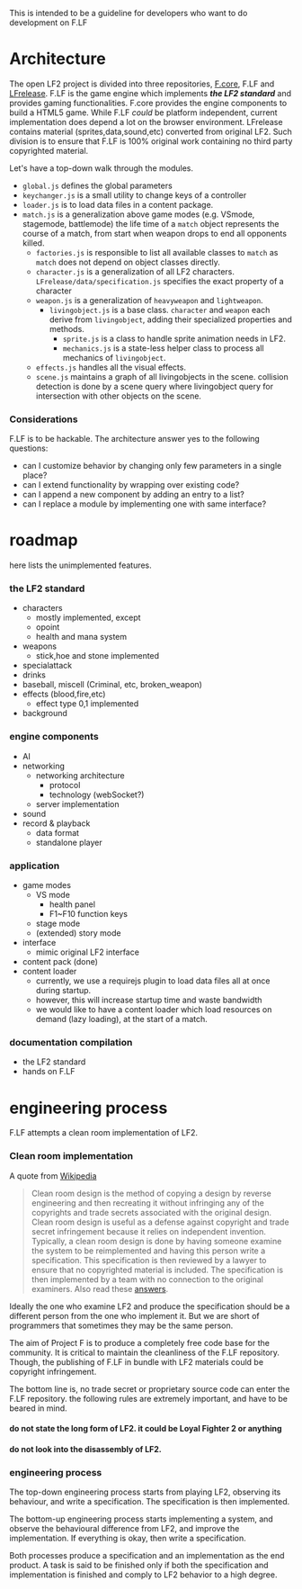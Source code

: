 This is intended to be a guideline for developers who want to do development on F.LF

# Architecture

The open LF2 project is divided into three repositories, [F.core](https://github.com/tyt2y3/F.core), F.LF and [LFrelease](https://github.com/tyt2y3/LFrelease). F.LF is the game engine which implements ___the LF2 standard___ and provides gaming functionalities. F.core provides the engine components to build a HTML5 game. While F.LF _could_ be platform independent, current implementation does depend a lot on the browser environment. LFrelease contains material (sprites,data,sound,etc) converted from original LF2. Such division is to ensure that F.LF is 100% original work containing no third party copyrighted material.

Let's have a top-down walk through the modules.
- `global.js` defines the global parameters
- `keychanger.js` is a small utility to change keys of a controller
- `loader.js` is to load data files in a content package.
- `match.js` is a generalization above game modes (e.g. VSmode, stagemode, battlemode)
	the life time of a `match` object represents the course of a match, from start when weapon drops to end all opponents killed.
	- `factories.js` is responsible to list all available classes to `match` as `match` does not depend on object classes directly.
	- `character.js` is a generalization of all LF2 characters. `LFrelease/data/specification.js` specifies the exact property of a character
	- `weapon.js` is a generalization of `heavyweapon` and `lightweapon`.
		- `livingobject.js` is a base class. `character` and `weapon` each derive from `livingobject`, adding their specialized properties and methods.
			- `sprite.js` is a class to handle sprite animation needs in LF2.
			- `mechanics.js` is a state-less helper class to process all mechanics of `livingobject`.
	- `effects.js` handles all the visual effects.
	- `scene.js` maintains a graph of all livingobjects in the scene. collision detection is done by a scene query where livingobject query for intersection with other objects on the scene.

### Considerations
F.LF is to be hackable. The architecture answer yes to the following questions:
- can I customize behavior by changing only few parameters in a single place?
- can I extend functionality by wrapping over existing code?
- can I append a new component by adding an entry to a list?
- can I replace a module by implementing one with same interface?

# roadmap

here lists the unimplemented features.

### the LF2 standard
- characters
	- mostly implemented, except
	- opoint
	- health and mana system
- weapons
	- stick,hoe and stone implemented
- specialattack
- drinks
- baseball, miscell (Criminal, etc, broken_weapon)
- effects (blood,fire,etc)
	- effect type 0,1 implemented
- background

### engine components
- AI
- networking
	- networking architecture
		- protocol
		- technology (webSocket?)
	- server implementation
- sound
- record & playback
	- data format
	- standalone player

### application
- game modes
	- VS mode
		- health panel
		- F1~F10 function keys
	- stage mode
	- (extended) story mode
- interface
	- mimic original LF2 interface
- content pack (done)
- content loader
	- currently, we use a requirejs plugin to load data files all at once during startup.
	- however, this will increase startup time and waste bandwidth
	- we would like to have a content loader which load resources on demand (lazy loading), at the start of a match.

### documentation compilation
- the LF2 standard
- hands on F.LF

# engineering process

F.LF attempts a clean room implementation of LF2.
### Clean room implementation

A quote from [Wikipedia](http://en.wikipedia.org/wiki/Clean_room_design)
> Clean room design is the method of copying a design by reverse engineering and then recreating it without infringing any of the copyrights and trade secrets associated with the original design. Clean room design is useful as a defense against copyright and trade secret infringement because it relies on independent invention.
> Typically, a clean room design is done by having someone examine the system to be reimplemented and having this person write a specification. This specification is then reviewed by a lawyer to ensure that no copyrighted material is included. The specification is then implemented by a team with no connection to the original examiners.
Also read these [answers](http://ask.slashdot.org/story/00/06/09/0136236/what-is-a-clean-room-implementation).

Ideally the one who examine LF2 and produce the specification should be a different person from the one who implement it. But we are short of programmers that sometimes they may be the same person.

The aim of Project F is to produce a completely free code base for the community. It is critical to maintain the cleanliness of the F.LF repository. Though, the publishing of F.LF in bundle with LF2 materials could be copyright infringement.

The bottom line is, no trade secret or proprietary source code can enter the F.LF repository. the following rules are extremely important, and have to be beared in mind.

#### do not state the long form of LF2. it could be Loyal Fighter 2 or anything
#### do not look into the disassembly of LF2.

### engineering process

The top-down engineering process starts from playing LF2, observing its behaviour, and write a specification. The specification is then implemented.

The bottom-up engineering process starts implementing a system, and observe the behavioural difference from LF2, and improve the implementation. If everything is okay, then write a specification.

Both processes produce a specification and an implementation as the end product. A task is said to be finished only if both the specification and implementation is finished and comply to LF2 behavior to a high degree.
